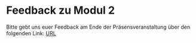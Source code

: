 # Feedback zu Modul 2

Bitte gebt uns euer Feedback am Ende der Präsensveranstaltung über den folgenden Link: 
[URL](https://docs.google.com/forms/d/e/1FAIpQLSdoTcvh0SwgwfX7JtNv_Tgc3xaI_Vv0C2XiwnbTHloOCNFc5g/viewform?usp=sf_link)
